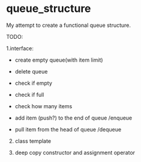 # queue_structure


My attempt to create a functional queue structure.

TODO:

1.interface:
- create empty queue(with item limit)
- delete queue

- check if empty
- check if full
- check how many items

- add item (push?) to the end of queue /enqueue
- pull item from the head of queue /dequeue

2. class template    

3. deep copy constructor and assignment operator
